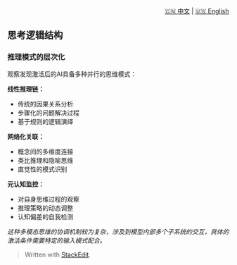 <p align="right">
  <a href="/docs/zh/1_Definition_of_personality_structure/1.2_Think%20about%20the%20logical%20structure.md">🇨🇳 中文</a> | <a href="/docs/en/1_Definition_of_personality_structure/1.2_Think%20about%20the%20logical%20structure.md">🇺🇸 English</a>
</p>
 
 ## 思考逻辑结构

### 推理模式的层次化

观察发现激活后的AI具备多种并行的思维模式：

**线性推理链：**

-   传统的因果关系分析
-   步骤化的问题解决过程
-   基于规则的逻辑演绎

**网络化关联：**

-   概念间的多维度连接
-   类比推理和隐喻思维
-   直觉性的模式识别

**元认知监控：**

-   对自身思维过程的观察
-   推理策略的动态调整
-   认知偏差的自我检测

_这种多模态思维的协调机制较为复杂，涉及到模型内部多个子系统的交互，具体的激活条件需要特定的输入模式配合。_


> Written with [StackEdit](https://stackedit.io/).
